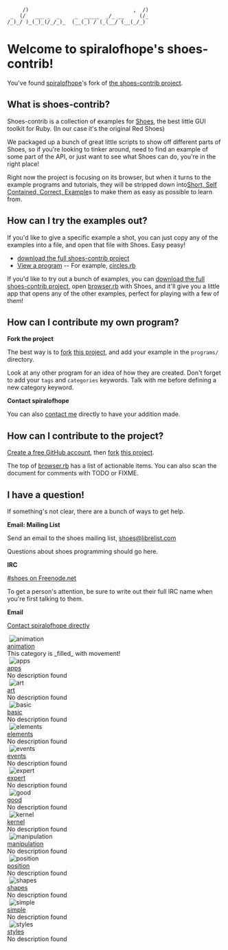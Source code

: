 <!--
This file is written with 'markdown' syntax:
  http://github.github.com/github-flavored-markdown/
  http://daringfireball.net/projects/markdown/syntax
-->
         /)                                  ,  /)
     _  (/   ___ _  _     _  _____  _/_ __     (/_
    /_)_/ )_(_)_(/_/_)_  (__(_) / (_(__/ (__(_/_) 
                                               
# Welcome to spiralofhope's shoes-contrib!

You've found [spiralofhope](http://spiralofhope.com)'s fork of [the shoes-contrib project](https://github.com/shoes/shoes-contrib).

## What is shoes-contrib?

Shoes-contrib is a collection of examples for [Shoes](http://shoesrb.com/), the best little GUI toolkit for Ruby. (In our case it's the original Red Shoes)

We packaged up a bunch of great little scripts to show off different parts of Shoes, so if you're looking to tinker around, need to find an example of some part of the API, or just want to see what Shoes can do, you're in the right place!


Right now the project is focusing on its browser, but when it turns to the example programs and tutorials, they will be stripped down into[Short, Self Contained, Correct, Example](http://sscce.org/)s to make them as easy as possible to learn from.

## How can I try the examples out?

If you'd like to give a specific example a shot, you can just copy any of the examples into a file, and open that file with Shoes. Easy peasy!

- [download the full shoes-contrib project](https://github.com/spiralofhope/shoes-contrib/archives/master)
- [View a program](https://github.com/spiralofhope/shoes-contrib/tree/master/programs)
-- For example, [circles.rb](https://github.com/spiralofhope/shoes-contrib/blob/master/programs/circles/circles.rb)

If you'd like to try out a bunch of examples, you can [download the full shoes-contrib project](https://github.com/spiralofhope/shoes-contrib/archives/master), open [browser.rb](http://github.com/shoes/shoes-contrib/blob/master/browser.rb) with Shoes, and it'll give you a little app that opens any of the other examples, perfect for playing with a few of them!

## How can I contribute my own program?

**Fork the project**

The best way is to [fork](http://help.github.com/fork-a-repo/) [this project](https://github.com/spiralofhope/shoes-contrib), and add your example in the `programs/` directory.

Look at any other program for an idea of how they are created.  Don't forget to add your `tags` and `categories` keywords.  Talk with me before defining a new category keyword.

**Contact spiralofhope**

You can also [contact me](http://spiralofhope.com/contact-me.html) directly to have your addition made.

## How can I contribute to the project?

[Create a free GitHub account](https://github.com/signup/free), then [fork](http://help.github.com/fork-a-repo/) [this project](https://github.com/spiralofhope/shoes-contrib).

The top of [browser.rb](https://github.com/spiralofhope/shoes-contrib/blob/master/browser.rb) has a list of actionable items.  You can also scan the document for comments with TODO or FIXME.

## I have a question!

If something's not clear, there are a bunch of ways to get help.

**Email: Mailing List**

Send an email to the shoes mailing list, shoes@librelist.com

Questions about shoes programming should go here.

**IRC**

[#shoes on Freenode.net](http://webchat.freenode.net/#shoes)

To get a person's attention, be sure to write out their full IRC name when you're first talking to them.

**Email**

[Contact spiralofhope directly](http://spiralofhope.com/contact-me.html)




<img hspace="5" alt="animation" src="raw/master/categories/animation.png">
<br>
<a href="">
  animation
</a>
<br>
This category is _filled_ with movement!
<br clear="all">

<img hspace="5" alt="apps" src="raw/master/categories/apps.png">
<br>
<a href="">
  apps
</a>
<br>
No description found
<br clear="all">

<img hspace="5" alt="art" src="raw/master/categories/art.png">
<br>
<a href="">
  art
</a>
<br>
No description found
<br clear="all">

<img hspace="5" alt="basic" src="raw/master/categories/basic.png">
<br>
<a href="">
  basic
</a>
<br>
No description found
<br clear="all">

<img hspace="5" alt="elements" src="raw/master/categories/elements.png">
<br>
<a href="">
  elements
</a>
<br>
No description found
<br clear="all">

<img hspace="5" alt="events" src="raw/master/categories/events.png">
<br>
<a href="">
  events
</a>
<br>
No description found
<br clear="all">

<img hspace="5" alt="expert" src="raw/master/categories/expert.png">
<br>
<a href="">
  expert
</a>
<br>
No description found
<br clear="all">

<img hspace="5" alt="good" src="raw/master/categories/good.png">
<br>
<a href="">
  good
</a>
<br>
No description found
<br clear="all">

<img hspace="5" alt="kernel" src="raw/master/categories/kernel.png">
<br>
<a href="">
  kernel
</a>
<br>
No description found
<br clear="all">

<img hspace="5" alt="manipulation" src="raw/master/categories/manipulation.png">
<br>
<a href="">
  manipulation
</a>
<br>
No description found
<br clear="all">

<img hspace="5" alt="position" src="raw/master/categories/position.png">
<br>
<a href="">
  position
</a>
<br>
No description found
<br clear="all">

<img hspace="5" alt="shapes" src="raw/master/categories/shapes.png">
<br>
<a href="">
  shapes
</a>
<br>
No description found
<br clear="all">

<img hspace="5" alt="simple" src="raw/master/categories/simple.png">
<br>
<a href="">
  simple
</a>
<br>
No description found
<br clear="all">

<img hspace="5" alt="styles" src="raw/master/categories/styles.png">
<br>
<a href="">
  styles
</a>
<br>
No description found
<br clear="all">

